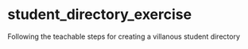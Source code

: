 # student_directory_exercise
Following the teachable steps for creating a villanous student directory
